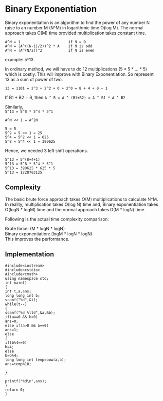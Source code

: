 # Binary Exponentiation
Binary exponentiation is an algorithm to find the power of any number N raise to an number M (N^M) in logarithmic time O(log M). The normal approach takes O(M) time provided multiplication takes constant time.

```
A^N = 1                      if N = 0
A^N = (A^((N-1)/2))^2 * A    if N is odd
A^N = (A^(N/2))^2            if N is even
```
example:
5^13.

In ordinary method, we will have to do 12 multiplications (5 * 5 * ... * 5) which is costly. This will improve with Binary Exponentiation.
So represent 13 as a sum of power of two.

`13 = 1101 = 2^3 + 2^2 + 0 + 2^0 = 8 + 4 + 0 + 1`

If B1 + B2 = B, then
`A ^ B = A ^ (B1+B2) = A ^ B1 * A ^ B2`<br>

Similarly, <br>
`5^13 = 5^8 * 5^4 * 5^1`<br>

`A^N << 1 = A^2N`

```
5 = 5
5^2 = 5 << 1 = 25
5^4 = 5^2 << 1 = 625
5^8 = 5^4 << 1 = 390625
```
Hence, we needed 3 left shift operations.

```
5^13 = 5^(8+4+1)
5^13 = 5^8 * 5^4 * 5^1
5^13 = 390625 * 625 * 5
5^13 = ‭1220703125‬
```

## Complexity
The basic brute force approach takes O(M) multiplications to calculate N^M.
In reality, multiplication takes O(log N) time and, Binary exponentiation takes O(logN * logM) time and the normal approach takes O(M * logN) time.

Following is the actual time complexity comparison:

Brute force: (M * logN * logN)<br>
Binary exponentiation: (logM * logN * logN)<br>
This improves the performance.



## Implementation
```
#include<iostream>
#include<cstdio>
#include<cmath>
using namespace std;
int main()
{
int t,a,ans;
long long int b;
scanf("%d",&t);
while(t--)
{
scanf("%d %lld",&a,&b);
if(a==0 && b>0)
ans=0;
else if(a>0 && b==0)
ans=1;
else
{
if(b%4==0)
b=4;
else
b=b%4;
long long int temp=pow(a,b);
ans=temp%10;

}

printf("%d\n",ans);
}
return 0;
}
```
